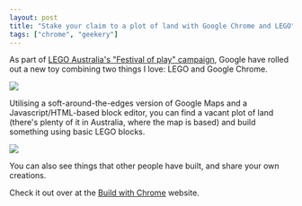 ```yaml
---
layout: post
title: "Stake your claim to a plot of land with Google Chrome and LEGO"
tags: ["chrome", "geekery"]
---
```

As part of [LEGO Australia's "Festival of play" campaign](http://www.legofestival.com.au/), Google have rolled out a new toy combining two things I love: LEGO and Google Chrome.

![](http://f.cl.ly/items/3h3F052b1M2v0e2x0T0T/by%20default%202012-06-26%20at%2011.40.30.png)

Utilising a soft-around-the-edges version of Google Maps and a Javascript/HTML-based block editor, you can find a vacant plot of land (there's plenty of it in Australia, where the map is based) and build something using basic LEGO blocks.

![](http://f.cl.ly/items/0n2X3d171A2i3N0J0h2C/by%20default%202012-06-26%20at%2011.37.38.png)

You can also see things that other people have built, and share your own creations.

Check it out over at the [Build with Chrome](http://www.buildwithchrome.com/) website.